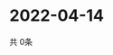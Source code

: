 # 2022-04-14
  共 0条

  <!-- BEGIN -->
  <!-- 最后更新时间Thu Apr 14 2022 23:06:20 GMT+0000 (Coordinated Universal Time) -->
  
  <!-- END -->
  
  